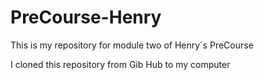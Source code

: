 # PreCourse-Henry
This is my repository for module two of Henry´s PreCourse

I cloned this repository from Gib Hub to my computer
